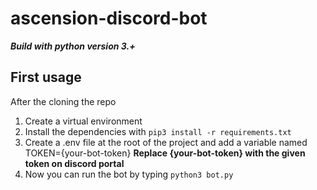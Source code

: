 # ascension-discord-bot

**_Build with python version 3.+_**

## First usage
After the cloning the repo

1. Create a virtual environment
2. Install the dependencies with `pip3 install -r requirements.txt`
3. Create a .env file at the root of the project and add a variable 
    named TOKEN={your-bot-token}
    __Replace {your-bot-token} with the given token on discord portal__
4. Now you can run the bot by typing `python3 bot.py`